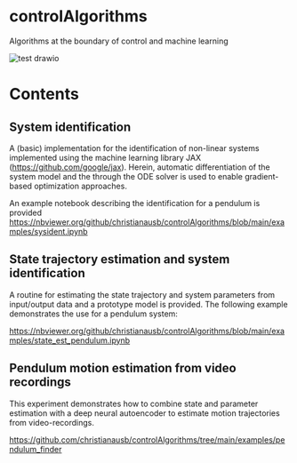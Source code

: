 # controlAlgorithms
Algorithms at the boundary of control and machine learning

![test drawio](https://user-images.githubusercontent.com/4620523/233860796-e78faaea-1c2d-4d83-ac42-0f8c7bdc9e59.png)


# Contents

## System identification
A (basic) implementation for the identification of non-linear systems implemented using the machine learning library JAX (https://github.com/google/jax). Herein, automatic differentiation of the system model and the through the ODE solver is used to enable gradient-based optimization approaches.

An example notebook describing the identification for a pendulum is provided https://nbviewer.org/github/christianausb/controlAlgorithms/blob/main/examples/sysident.ipynb

## State trajectory estimation and system identification

A routine for estimating the state trajectory and system parameters from input/output data and a prototype model is provided. The following example demonstrates the use for a pendulum system:

https://nbviewer.org/github/christianausb/controlAlgorithms/blob/main/examples/state_est_pendulum.ipynb

## Pendulum motion estimation from video recordings

This experiment demonstrates how to combine state and parameter estimation with a deep neural autoencoder to estimate motion trajectories from video-recordings.

https://github.com/christianausb/controlAlgorithms/tree/main/examples/pendulum_finder



